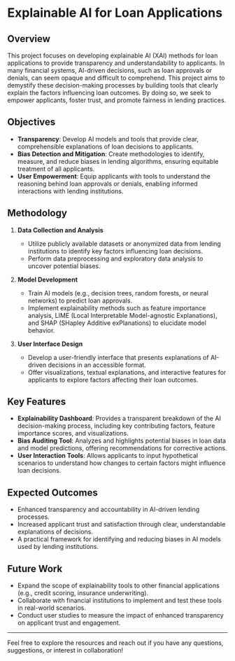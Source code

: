 # Explainable AI for Loan Applications

## Overview
This project focuses on developing explainable AI (XAI) methods for loan applications to provide transparency and understandability to applicants. In many financial systems, AI-driven decisions, such as loan approvals or denials, can seem opaque and difficult to comprehend. This project aims to demystify these decision-making processes by building tools that clearly explain the factors influencing loan outcomes. By doing so, we seek to empower applicants, foster trust, and promote fairness in lending practices.

## Objectives
- **Transparency**: Develop AI models and tools that provide clear, comprehensible explanations of loan decisions to applicants.
- **Bias Detection and Mitigation**: Create methodologies to identify, measure, and reduce biases in lending algorithms, ensuring equitable treatment of all applicants.
- **User Empowerment**: Equip applicants with tools to understand the reasoning behind loan approvals or denials, enabling informed interactions with lending institutions.

## Methodology
1. **Data Collection and Analysis**
   - Utilize publicly available datasets or anonymized data from lending institutions to identify key factors influencing loan decisions.
   - Perform data preprocessing and exploratory data analysis to uncover potential biases.

2. **Model Development**
   - Train AI models (e.g., decision trees, random forests, or neural networks) to predict loan approvals.
   - Implement explainability methods such as feature importance analysis, LIME (Local Interpretable Model-agnostic Explanations), and SHAP (SHapley Additive exPlanations) to elucidate model behavior.

3. **User Interface Design**
   - Develop a user-friendly interface that presents explanations of AI-driven decisions in an accessible format.
   - Offer visualizations, textual explanations, and interactive features for applicants to explore factors affecting their loan outcomes.

## Key Features
- **Explainability Dashboard**: Provides a transparent breakdown of the AI decision-making process, including key contributing factors, feature importance scores, and visualizations.
- **Bias Auditing Tool**: Analyzes and highlights potential biases in loan data and model predictions, offering recommendations for corrective actions.
- **User Interaction Tools**: Allows applicants to input hypothetical scenarios to understand how changes to certain factors might influence loan decisions.

## Expected Outcomes
- Enhanced transparency and accountability in AI-driven lending processes.
- Increased applicant trust and satisfaction through clear, understandable explanations of decisions.
- A practical framework for identifying and reducing biases in AI models used by lending institutions.

## Future Work
- Expand the scope of explainability tools to other financial applications (e.g., credit scoring, insurance underwriting).
- Collaborate with financial institutions to implement and test these tools in real-world scenarios.
- Conduct user studies to measure the impact of enhanced transparency on applicant trust and engagement.

---

Feel free to explore the resources and reach out if you have any questions, suggestions, or interest in collaboration!
